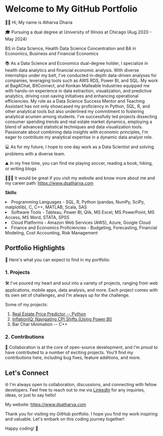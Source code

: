 # Welcome to My GitHub Portfolio

👋🏻 Hi, My name is Atharva Dharia

🎓 Pursuing a dual degree at University of Illinois at Chicago (Aug 2020 - May 2024)

BS in Data Science, Health Data Science Concentration 
and
BA in Economics, Business and Financial Economics

📚 As a Data Science and Economics dual-degree holder, I specialize in health data analytics and financial economic analysis. With diverse internships under my belt, I've conducted in-depth data-driven analyses for companies, leveraging tools such as AWS RDS, Power BI, and SQL. My work at BagAChat, BitConnect, and Konkan Malleable Industries equipped me with hands-on experience in data extraction, visualization, and predictive analytics, driving cost-saving initiatives and enhancing operational efficiencies. My role as a Data Science Success Mentor and Teaching Assistant has not only showcased my proficiency in Python, SQL, R, and other analytical tools but also underlined my commitment to fostering analytical acumen among students. I've successfully led projects dissecting consumer spending trends and real estate market dynamics, employing a blend of advanced statistical techniques and data visualization tools. Passionate about combining data insights with economic principles, I'm eager to contribute my analytical expertise in a dynamic data analyst role.

💻 As for my future, I hope to one day work as a Data Scientist and solving problems with a diverse team.

⛰️ In my free time, you can find me playing soccer, reading a book, hiking, or writing blogs 

👨🏻‍💻 It would be great if you visit my website and know more about me and my career path: https://www.dsatharva.com 
  

   **Skills**: 
  
<li> 
	Programming Languages - SQL, R, Python (pandas, NumPy, SciPy, matplotlib), C, C++, MATLAB, Scala, SAS</li>
<li> 
	Software Tools - Tableau, Power BI, Qlik, MS Excel, MS PowerPoint, MS Access, MS Word, STATA, SPSS</li>
<li>
	Cloud Platforms - Amazon Web Services (AWS), Azure, Google Cloud</li>
<li>
	Finance and Economics Proficiencies - Budgeting, Forecasting, Financial Modeling, Cost Accounting, Risk Management
</li>
  
  

## Portfolio Highlights
🌟 Here's what you can expect to find in my portfolio:
### 1. Projects

🛠️ I've poured my heart and soul into a variety of projects, ranging from web applications, mobile apps, data analysis, and more. Each project comes with its own set of challenges, and I'm always up for the challenge. 

Some of my projects:

1) [Real Estate Price Predictor -- Python](https://github.com/AtharvaDharia0732/Real-Estate-Price-Predictor-Python#readme)
2) [InflationIQ: Navigating CPI Shifts (Using Power BI)](https://github.com/AtharvaDharia0732/InflationIQ-Project-PowerBI#readme)
3) Bar Char tAnimation -- C++


### 2. Contributions

🤝 Collaboration is at the core of open-source development, and I'm proud to have contributed to a number of exciting projects. You'll find my contributions here, including bug fixes, feature additions, and more.

## Let's Connect

  🌐 I'm always open to collaboration, discussions, and connecting with fellow developers. Feel free to reach out to me via [LinkedIn](https://www.linkedin.com/in/atharva-dharia07/) for any inquiries, ideas, or just to say hello!

  My website: https://www.dsatharva.com 

Thank you for visiting my GitHub portfolio. I hope you find my work inspiring and valuable. Let's embark on this coding journey together!

Happy coding! 🚀
